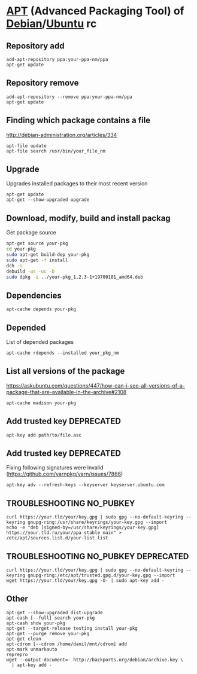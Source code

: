# [APT][] (Advanced Packaging Tool) of [Debian][]/[Ubuntu][] rc

[apt]: https://en.wikipedia.org/wiki/APT_(software)
[debian]: https://github.com/debian
[ubuntu]: https://github.com/ubuntu

## Repository add

    add-apt-repository ppa:your-ppa-nm/ppa
    apt-get update

## Repository remove

    add-apt-repository --remove ppa:your-ppa-nm/ppa
    apt-get update

## Finding which package contains a file

<http://debian-administration.org/articles/334>

    apt-file update
    apt-file search /usr/bin/your_file_nm

## Upgrade

Upgrades installed packages to their most recent version

    apt-get update
    apt-get --show-upgraded upgrade

## Download, modify, build and install packag

Get package source

```sh
apt-get source your-pkg
cd your-pkg
sudo apt-get build-dep your-pkg
sudo apt-get -f install
dch -i
debuild -us -uc -b
sudo dpkg -i ../your-pkg_1.2.3-1+19700101_amd64.deb
```

## Dependencies

    apt-cache depends your-pkg

## Depended

List of depended packages

    apt-cache rdepends --installed your_pkg_nm

## List all versions of the package

<https://askubuntu.com/questions/447/how-can-i-see-all-versions-of-a-package-that-are-available-in-the-archive#2108>

    apt-cache madison your-pkg

## Add trusted key DEPRECATED

    apt-key add path/to/file.asc

## Add trusted key DEPRECATED

Fixing following signatures were invalid (https://github.com/yarnpkg/yarn/issues/7866)

    apt-key adv --refresh-keys --keyserver keyserver.ubuntu.com

## TROUBLESHOOTING NO_PUBKEY

    curl https://your.tld/your/key.gpg | sudo gpg --no-default-keyring --keyring gnupg-ring:/usr/share/keyrings/your-key.gpg --import
    echo -e "deb [signed-by=/usr/share/keyrings/your-key.gpg] https://your.tld.ru/your/ppa stable main" > /etc/apt/sources.list.d/your-list.list

## TROUBLESHOOTING NO_PUBKEY DEPRECATED

    curl https://your.tld/your/key.gpg | sudo gpg --no-default-keyring --keyring gnupg-ring:/etc/apt/trusted.gpg.d/your-key.gpg --import
    wget https://your.tld/your/key.gpg -O- | sudo apt-key add - 

## Other

    apt-get --show-upgraded dist-upgrade
    apt-cash [--full] search your-pkg
    apt-cash show your-pkg
    apt-get --target-release testing install your-pkg
    apt-get --purge remove your-pkg
    apt-get clean
    apt-cdrom [--cdrom /home/danil/mnt/cdrom] add
    apt-mark unmarkauto
    reprepro
    wget --output-document=- http://backports.org/debian/archive.key \
      | apt-key add -
